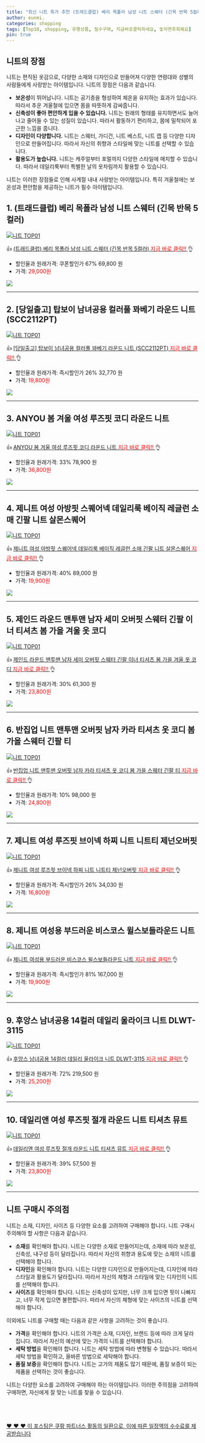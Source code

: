```yaml
---
title: "최신 니트 특가 추천 (트래드클럽) 베리 목폴라 남성 니트 스웨터 (긴목 반목 5컬러) 비교 장점"
author: eunmi.
categories: shopping
tags: [Top10, shopping, 유행상품, 필수구매, 지금바로클릭하세요, 놓치면후회해요]
pin: true
---
```

## 니트의 장점

니트는 편직된 옷감으로, 다양한 소재와 디자인으로 만들어져 다양한 연령대와 성별의 사람들에게 사랑받는 아이템입니다. 니트의 장점은 다음과 같습니다.

* **보온성**이 뛰어납니다. 니트는 공기층을 형성하여 체온을 유지하는 효과가 있습니다. 따라서 추운 겨울철에 입으면 몸을 따뜻하게 감싸줍니다.
* **신축성이 좋아 편안하게 입을 수 있습니다.** 니트는 원래의 형태를 유지하면서도 늘어나고 줄어들 수 있는 성질이 있습니다. 따라서 활동하기 편리하고, 몸에 밀착되어 포근한 느낌을 줍니다.
* **디자인이 다양합니다.** 니트는 스웨터, 가디건, 니트 베스트, 니트 캡 등 다양한 디자인으로 만들어집니다. 따라서 자신의 취향과 스타일에 맞는 니트를 선택할 수 있습니다.
* **활용도가 높습니다.** 니트는 캐주얼부터 포멀까지 다양한 스타일에 매치할 수 있습니다. 따라서 데일리룩부터 특별한 날의 옷차림까지 활용할 수 있습니다.

니트는 이러한 장점들로 인해 사계절 내내 사랑받는 아이템입니다. 특히 겨울철에는 보온성과 편안함을 제공하는 니트가 필수 아이템입니다.

   

## 1. (트래드클럽) 베리 목폴라 남성 니트 스웨터 (긴목 반목 5컬러)

[![니트 TOP01](https://thumbnail9.coupangcdn.com/thumbnails/remote/230x230ex/image/vendor_inventory/09aa/68760c2608c9a0e4b4e841744efa9d79bde24ef0f923cffef0abf6438787.jpg)](https://link.coupang.com/re/AFFSDP?lptag=AF3617701&subid=GithubCoopas&pageKey=7510252563&traceid=V0-153&itemId=19677144305&vendorItemId=86783370168)


👍 [(트래드클럽) 베리 목폴라 남성 니트 스웨터 (긴목 반목 5컬러) <font color=red> 지금 바로 클릭!! </font> ](https://link.coupang.com/re/AFFSDP?lptag=AF3617701&subid=GithubCoopas&pageKey=7510252563&traceid=V0-153&itemId=19677144305&vendorItemId=86783370168) 👌 


- 할인율과 원래가격: 쿠폰할인가 67%  69,800   원
- 가격: <span style='color:red'>29,000원</span>

[![](/discount_price.png)](https://link.coupang.com/re/AFFSDP?lptag=AF3617701&subid=GithubCoopas&pageKey=7510252563&traceid=V0-153&itemId=19677144305&vendorItemId=86783370168)

---


   

## 2. [당일출고] 탑보이 남녀공용 컬러풀 꽈베기 라운드 니트 (SCC2112PT)

[![니트 TOP01](https://thumbnail9.coupangcdn.com/thumbnails/remote/230x230ex/image/vendor_inventory/8f05/03813c808d941cbfe13d8486db0adb27c89bc1d48f83d816ec0a1614fcbe.jpg)](https://link.coupang.com/re/AFFSDP?lptag=AF3617701&subid=GithubCoopas&pageKey=6163980749&traceid=V0-153&itemId=11981682899&vendorItemId=70348671747)


👍 [[당일출고] 탑보이 남녀공용 컬러풀 꽈베기 라운드 니트 (SCC2112PT) <font color=red> 지금 바로 클릭!! </font> ](https://link.coupang.com/re/AFFSDP?lptag=AF3617701&subid=GithubCoopas&pageKey=6163980749&traceid=V0-153&itemId=11981682899&vendorItemId=70348671747) 👌 


- 할인율과 원래가격: 즉시할인가 26%  32,770   원
- 가격: <span style='color:red'>19,800원</span>

[![](/discount_price.png)](https://link.coupang.com/re/AFFSDP?lptag=AF3617701&subid=GithubCoopas&pageKey=6163980749&traceid=V0-153&itemId=11981682899&vendorItemId=70348671747)

---


   

## 3. ANYOU 봄 겨울 여성 루즈핏 코디 라운드 니트

[![니트 TOP01](https://thumbnail7.coupangcdn.com/thumbnails/remote/230x230ex/image/vendor_inventory/85da/5be107f03b192789c148f92bc6cd2d82b215867e6572b5370e5749bfdada.jpg)](https://link.coupang.com/re/AFFSDP?lptag=AF3617701&subid=GithubCoopas&pageKey=7508752250&traceid=V0-153&itemId=19670236732&vendorItemId=87499120172)


👍 [ANYOU 봄 겨울 여성 루즈핏 코디 라운드 니트 <font color=red> 지금 바로 클릭!! </font> ](https://link.coupang.com/re/AFFSDP?lptag=AF3617701&subid=GithubCoopas&pageKey=7508752250&traceid=V0-153&itemId=19670236732&vendorItemId=87499120172) 👌 


- 할인율과 원래가격: 33%  78,900   원
- 가격: <span style='color:red'>36,800원</span>

[![](/discount_price.png)](https://link.coupang.com/re/AFFSDP?lptag=AF3617701&subid=GithubCoopas&pageKey=7508752250&traceid=V0-153&itemId=19670236732&vendorItemId=87499120172)

---


   

## 4. 제니트 여성 아방핏 스퀘어넥 데일리룩 베이직 레글런 소매 긴팔 니트 살몬스퀘어

[![니트 TOP01](https://thumbnail9.coupangcdn.com/thumbnails/remote/230x230ex/image/vendor_inventory/4f49/31c2d1bac18da238dff3923d362f63186dced653a220083aaf1c41027ca6.jpg)](https://link.coupang.com/re/AFFSDP?lptag=AF3617701&subid=GithubCoopas&pageKey=6795627214&traceid=V0-153&itemId=16023037516&vendorItemId=83803229212)


👍 [제니트 여성 아방핏 스퀘어넥 데일리룩 베이직 레글런 소매 긴팔 니트 살몬스퀘어 <font color=red> 지금 바로 클릭!! </font> ](https://link.coupang.com/re/AFFSDP?lptag=AF3617701&subid=GithubCoopas&pageKey=6795627214&traceid=V0-153&itemId=16023037516&vendorItemId=83803229212) 👌 


- 할인율과 원래가격: 40%  89,000   원
- 가격: <span style='color:red'>19,900원</span>

[![](/discount_price.png)](https://link.coupang.com/re/AFFSDP?lptag=AF3617701&subid=GithubCoopas&pageKey=6795627214&traceid=V0-153&itemId=16023037516&vendorItemId=83803229212)

---


   

## 5. 제인드 라운드 맨투맨 남자 세미 오버핏 스웨터 긴팔 이너 티셔츠 봄 가을 겨울 옷 코디

[![니트 TOP01](https://thumbnail6.coupangcdn.com/thumbnails/remote/230x230ex/image/vendor_inventory/32bc/fcf79777c485d6bf0cffa334df1e394eb0434dff3e8035046172b34e9829.jpg)](https://link.coupang.com/re/AFFSDP?lptag=AF3617701&subid=GithubCoopas&pageKey=7327748285&traceid=V0-153&itemId=18806648288&vendorItemId=87268472723)


👍 [제인드 라운드 맨투맨 남자 세미 오버핏 스웨터 긴팔 이너 티셔츠 봄 가을 겨울 옷 코디 <font color=red> 지금 바로 클릭!! </font> ](https://link.coupang.com/re/AFFSDP?lptag=AF3617701&subid=GithubCoopas&pageKey=7327748285&traceid=V0-153&itemId=18806648288&vendorItemId=87268472723) 👌 


- 할인율과 원래가격: 30%  61,300   원
- 가격: <span style='color:red'>23,800원</span>

[![](/discount_price.png)](https://link.coupang.com/re/AFFSDP?lptag=AF3617701&subid=GithubCoopas&pageKey=7327748285&traceid=V0-153&itemId=18806648288&vendorItemId=87268472723)

---


   

## 6. 반집업 니트 맨투맨 오버핏 남자 카라 티셔츠 옷 코디 봄 가을 스웨터 긴팔 티

[![니트 TOP01](https://thumbnail6.coupangcdn.com/thumbnails/remote/230x230ex/image/vendor_inventory/05b1/c46a36cc044e2a02e36b8c6514981a1ad49c5af730c73c46452abab4a78b.jpg)](https://link.coupang.com/re/AFFSDP?lptag=AF3617701&subid=GithubCoopas&pageKey=7327748389&traceid=V0-153&itemId=18806648679&vendorItemId=85364553597)


👍 [반집업 니트 맨투맨 오버핏 남자 카라 티셔츠 옷 코디 봄 가을 스웨터 긴팔 티 <font color=red> 지금 바로 클릭!! </font> ](https://link.coupang.com/re/AFFSDP?lptag=AF3617701&subid=GithubCoopas&pageKey=7327748389&traceid=V0-153&itemId=18806648679&vendorItemId=85364553597) 👌 


- 할인율과 원래가격: 10%  98,000   원
- 가격: <span style='color:red'>24,800원</span>

[![](/discount_price.png)](https://link.coupang.com/re/AFFSDP?lptag=AF3617701&subid=GithubCoopas&pageKey=7327748389&traceid=V0-153&itemId=18806648679&vendorItemId=85364553597)

---


   

## 7. 제니트 여성 루즈핏 브이넥 하찌 니트 니트티 제넌오버핏

[![니트 TOP01](https://thumbnail8.coupangcdn.com/thumbnails/remote/230x230ex/image/vendor_inventory/414b/b17c022bf91ed1f56f6bfa1a2dda83bcddc86fe01c47590b4d407a980f35.jpg)](https://link.coupang.com/re/AFFSDP?lptag=AF3617701&subid=GithubCoopas&pageKey=4919082167&traceid=V0-153&itemId=6442448295&vendorItemId=80269369572)


👍 [제니트 여성 루즈핏 브이넥 하찌 니트 니트티 제넌오버핏 <font color=red> 지금 바로 클릭!! </font> ](https://link.coupang.com/re/AFFSDP?lptag=AF3617701&subid=GithubCoopas&pageKey=4919082167&traceid=V0-153&itemId=6442448295&vendorItemId=80269369572) 👌 


- 할인율과 원래가격: 즉시할인가 26%  34,030   원
- 가격: <span style='color:red'>16,800원</span>

[![](/discount_price.png)](https://link.coupang.com/re/AFFSDP?lptag=AF3617701&subid=GithubCoopas&pageKey=4919082167&traceid=V0-153&itemId=6442448295&vendorItemId=80269369572)

---


   

## 8. 제니트 여성용 부드러운 비스코스 윌스보들라운드 니트

[![니트 TOP01](https://thumbnail6.coupangcdn.com/thumbnails/remote/230x230ex/image/retail/images/580286398035484-a27269e1-3a4b-48a4-9180-2236683d7102.jpg)](https://link.coupang.com/re/AFFSDP?lptag=AF3617701&subid=GithubCoopas&pageKey=4698293201&traceid=V0-153&itemId=5914227263&vendorItemId=73680049546)


👍 [제니트 여성용 부드러운 비스코스 윌스보들라운드 니트 <font color=red> 지금 바로 클릭!! </font> ](https://link.coupang.com/re/AFFSDP?lptag=AF3617701&subid=GithubCoopas&pageKey=4698293201&traceid=V0-153&itemId=5914227263&vendorItemId=73680049546) 👌 


- 할인율과 원래가격: 즉시할인가 81%  167,000   원
- 가격: <span style='color:red'>19,900원</span>

[![](/discount_price.png)](https://link.coupang.com/re/AFFSDP?lptag=AF3617701&subid=GithubCoopas&pageKey=4698293201&traceid=V0-153&itemId=5914227263&vendorItemId=73680049546)

---


   

## 9. 후앙스 남녀공용 14컬러 데일리 울라이크 니트 DLWT-3115

[![니트 TOP01](https://thumbnail6.coupangcdn.com/thumbnails/remote/230x230ex/image/vendor_inventory/2013/8683901e3a3167dcaf815c9de3b913ffc886c74c8ed01f071af3da2b7174.jpg)](https://link.coupang.com/re/AFFSDP?lptag=AF3617701&subid=GithubCoopas&pageKey=2093259718&traceid=V0-153&itemId=3555857860&vendorItemId=87086277050)


👍 [후앙스 남녀공용 14컬러 데일리 울라이크 니트 DLWT-3115 <font color=red> 지금 바로 클릭!! </font> ](https://link.coupang.com/re/AFFSDP?lptag=AF3617701&subid=GithubCoopas&pageKey=2093259718&traceid=V0-153&itemId=3555857860&vendorItemId=87086277050) 👌 


- 할인율과 원래가격: 72%  219,500   원
- 가격: <span style='color:red'>25,200원</span>

[![](/discount_price.png)](https://link.coupang.com/re/AFFSDP?lptag=AF3617701&subid=GithubCoopas&pageKey=2093259718&traceid=V0-153&itemId=3555857860&vendorItemId=87086277050)

---


   

## 10. 데일리앤 여성 루즈핏 절개 라운드 니트 티셔츠 뮤트

[![니트 TOP01](https://thumbnail7.coupangcdn.com/thumbnails/remote/230x230ex/image/vendor_inventory/1ddd/76cd87fed6da2cd32db61dce3ef9479851ebb32b179b68024e6424b79748.jpg)](https://link.coupang.com/re/AFFSDP?lptag=AF3617701&subid=GithubCoopas&pageKey=6785082083&traceid=V0-153&itemId=15969023183&vendorItemId=83175162610)


👍 [데일리앤 여성 루즈핏 절개 라운드 니트 티셔츠 뮤트 <font color=red> 지금 바로 클릭!! </font> ](https://link.coupang.com/re/AFFSDP?lptag=AF3617701&subid=GithubCoopas&pageKey=6785082083&traceid=V0-153&itemId=15969023183&vendorItemId=83175162610) 👌 


- 할인율과 원래가격: 39%  57,500   원
- 가격: <span style='color:red'>23,800원</span>

[![](/discount_price.png)](https://link.coupang.com/re/AFFSDP?lptag=AF3617701&subid=GithubCoopas&pageKey=6785082083&traceid=V0-153&itemId=15969023183&vendorItemId=83175162610)

---
## 니트 구매시 주의점

니트는 소재, 디자인, 사이즈 등 다양한 요소를 고려하여 구매해야 합니다. 니트 구매시 주의해야 할 사항은 다음과 같습니다.

* **소재**를 확인해야 합니다. 니트는 다양한 소재로 만들어지는데, 소재에 따라 보온성, 신축성, 내구성 등이 달라집니다. 따라서 자신의 취향과 용도에 맞는 소재의 니트를 선택해야 합니다.
* **디자인**을 확인해야 합니다. 니트는 다양한 디자인으로 만들어지는데, 디자인에 따라 스타일과 활용도가 달라집니다. 따라서 자신의 체형과 스타일에 맞는 디자인의 니트를 선택해야 합니다.
* **사이즈**를 확인해야 합니다. 니트는 신축성이 있지만, 너무 크게 입으면 핏이 나빠지고, 너무 작게 입으면 불편합니다. 따라서 자신의 체형에 맞는 사이즈의 니트를 선택해야 합니다.

이외에도 니트를 구매할 때는 다음과 같은 사항을 고려하는 것이 좋습니다.

* **가격**을 확인해야 합니다. 니트의 가격은 소재, 디자인, 브랜드 등에 따라 크게 달라집니다. 따라서 자신의 예산에 맞는 가격의 니트를 선택해야 합니다.
* **세탁 방법**을 확인해야 합니다. 니트는 세탁 방법에 따라 변형될 수 있습니다. 따라서 세탁 방법을 확인하고, 올바른 방법으로 세탁해야 합니다.
* **품질 보증**을 확인해야 합니다. 니트는 고가의 제품도 많기 때문에, 품질 보증이 되는 제품을 선택하는 것이 좋습니다.

니트는 다양한 요소를 고려하여 구매해야 하는 아이템입니다. 이러한 주의점을 고려하여 구매하면, 자신에게 잘 맞는 니트를 찾을 수 있습니다.<br><br><br><br><br> [ ❤ ❤ ❤ 이 포스팅은 쿠팡 파트너스 활동의 일환으로, 이에 따른 일정액의 수수료를 제공받습니다](https://link.coupang.com/a/bcEFyh)